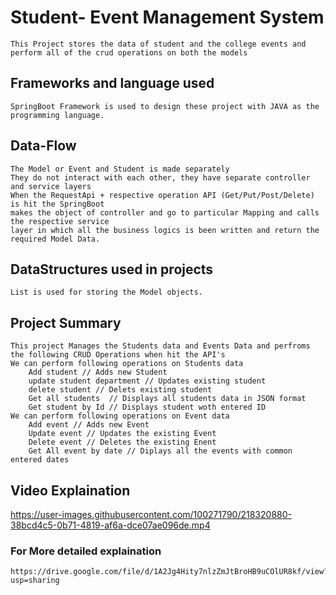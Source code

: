 # Student- Event Management System
    This Project stores the data of student and the college events and perform all of the crud operations on both the models

## Frameworks and language used 
    SpringBoot Framework is used to design these project with JAVA as the programming language.

## Data-Flow
    The Model or Event and Student is made separately
    They do not interact with each other, they have separate controller and service layers
    When the RequestApi + respective operation API (Get/Put/Post/Delete) is hit the SpringBoot 
    makes the object of controller and go to particular Mapping and calls the respective service 
    layer in which all the business logics is been written and return the required Model Data.

## DataStructures used in projects
    List is used for storing the Model objects.

## Project Summary
    This project Manages the Students data and Events Data and perfroms the following CRUD Operations when hit the API's  
    We can perform following operations on Students data
        Add student // Adds new Student
        update student department // Updates existing student
        delete student // Delets existing student
        Get all students  // Displays all students data in JSON format
        Get student by Id // Displays student woth entered ID
    We can perform following operations on Event data
        Add event // Adds new Event
        Update event // Updates the existing Event
        Delete event // Deletes the existing Enent
        Get All event by date // Diplays all the events with common entered dates


## Video Explaination

https://user-images.githubusercontent.com/100271790/218320880-38bcd4c5-0b71-4819-af6a-dce07ae096de.mp4

### For More detailed explaination

    https://drive.google.com/file/d/1A2Jg4Hity7nlzZmJtBroHB9uCOlUR8kf/view?usp=sharing



